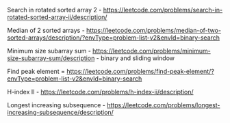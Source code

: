 Search in rotated sorted array 2 - https://leetcode.com/problems/search-in-rotated-sorted-array-ii/description/

Median of 2 sorted arrays - https://leetcode.com/problems/median-of-two-sorted-arrays/description/?envType=problem-list-v2&envId=binary-search

Minimum size subarray sum - https://leetcode.com/problems/minimum-size-subarray-sum/description - binary and sliding window

Find peak element = https://leetcode.com/problems/find-peak-element/?envType=problem-list-v2&envId=binary-search

H-index II - https://leetcode.com/problems/h-index-ii/description/

Longest increasing subsequence - https://leetcode.com/problems/longest-increasing-subsequence/description/
